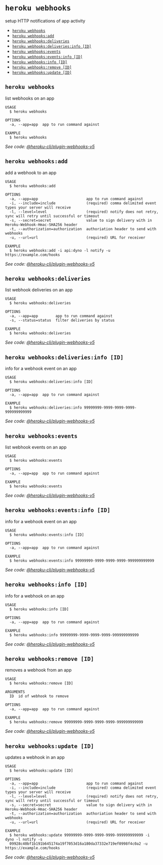 `heroku webhooks`
=================

setup HTTP notifications of app activity

* [`heroku webhooks`](#heroku-webhooks)
* [`heroku webhooks:add`](#heroku-webhooksadd)
* [`heroku webhooks:deliveries`](#heroku-webhooksdeliveries)
* [`heroku webhooks:deliveries:info [ID]`](#heroku-webhooksdeliveriesinfo-id)
* [`heroku webhooks:events`](#heroku-webhooksevents)
* [`heroku webhooks:events:info [ID]`](#heroku-webhookseventsinfo-id)
* [`heroku webhooks:info [ID]`](#heroku-webhooksinfo-id)
* [`heroku webhooks:remove [ID]`](#heroku-webhooksremove-id)
* [`heroku webhooks:update [ID]`](#heroku-webhooksupdate-id)

## `heroku webhooks`

list webhooks on an app

```
USAGE
  $ heroku webhooks

OPTIONS
  -a, --app=app  app to run command against

EXAMPLE
  $ heroku webhooks
```

_See code: [@heroku-cli/plugin-webhooks-v5](https://github.com/heroku/cli/blob/v7.18.6/packages/webhooks-v5/commands/webhooks/index.js)_

## `heroku webhooks:add`

add a webhook to an app

```
USAGE
  $ heroku webhooks:add

OPTIONS
  -a, --app=app                      app to run command against
  -i, --include=include              (required) comma delimited event types your server will receive
  -l, --level=level                  (required) notify does not retry, sync will retry until successful or timeout
  -s, --secret=secret                value to sign delivery with in Heroku-Webhook-Hmac-SHA256 header
  -t, --authorization=authorization  authoriation header to send with webhooks
  -u, --url=url                      (required) URL for receiver

EXAMPLE
  $ heroku webhooks:add -i api:dyno -l notify -u https://example.com/hooks
```

_See code: [@heroku-cli/plugin-webhooks-v5](https://github.com/heroku/cli/blob/v7.18.6/packages/webhooks-v5/commands/webhooks/add.js)_

## `heroku webhooks:deliveries`

list webhook deliveries on an app

```
USAGE
  $ heroku webhooks:deliveries

OPTIONS
  -a, --app=app        app to run command against
  -s, --status=status  filter deliveries by status

EXAMPLE
  $ heroku webhooks:deliveries
```

_See code: [@heroku-cli/plugin-webhooks-v5](https://github.com/heroku/cli/blob/v7.18.6/packages/webhooks-v5/commands/webhooks/deliveries/index.js)_

## `heroku webhooks:deliveries:info [ID]`

info for a webhook event on an app

```
USAGE
  $ heroku webhooks:deliveries:info [ID]

OPTIONS
  -a, --app=app  app to run command against

EXAMPLE
  $ heroku webhooks:deliveries:info 99999999-9999-9999-9999-999999999999
```

_See code: [@heroku-cli/plugin-webhooks-v5](https://github.com/heroku/cli/blob/v7.18.6/packages/webhooks-v5/commands/webhooks/deliveries/info.js)_

## `heroku webhooks:events`

list webhook events on an app

```
USAGE
  $ heroku webhooks:events

OPTIONS
  -a, --app=app  app to run command against

EXAMPLE
  $ heroku webhooks:events
```

_See code: [@heroku-cli/plugin-webhooks-v5](https://github.com/heroku/cli/blob/v7.18.6/packages/webhooks-v5/commands/webhooks/events/index.js)_

## `heroku webhooks:events:info [ID]`

info for a webhook event on an app

```
USAGE
  $ heroku webhooks:events:info [ID]

OPTIONS
  -a, --app=app  app to run command against

EXAMPLE
  $ heroku webhooks:events:info 99999999-9999-9999-9999-999999999999
```

_See code: [@heroku-cli/plugin-webhooks-v5](https://github.com/heroku/cli/blob/v7.18.6/packages/webhooks-v5/commands/webhooks/events/info.js)_

## `heroku webhooks:info [ID]`

info for a webhook on an app

```
USAGE
  $ heroku webhooks:info [ID]

OPTIONS
  -a, --app=app  app to run command against

EXAMPLE
  $ heroku webhooks:info 99999999-9999-9999-9999-999999999999
```

_See code: [@heroku-cli/plugin-webhooks-v5](https://github.com/heroku/cli/blob/v7.18.6/packages/webhooks-v5/commands/webhooks/info.js)_

## `heroku webhooks:remove [ID]`

removes a webhook from an app

```
USAGE
  $ heroku webhooks:remove [ID]

ARGUMENTS
  ID  id of webhook to remove

OPTIONS
  -a, --app=app  app to run command against

EXAMPLE
  $ heroku webhooks:remove 99999999-9999-9999-9999-999999999999
```

_See code: [@heroku-cli/plugin-webhooks-v5](https://github.com/heroku/cli/blob/v7.18.6/packages/webhooks-v5/commands/webhooks/remove.js)_

## `heroku webhooks:update [ID]`

updates a webhook in an app

```
USAGE
  $ heroku webhooks:update [ID]

OPTIONS
  -a, --app=app                      app to run command against
  -i, --include=include              (required) comma delimited event types your server will receive
  -l, --level=level                  (required) notify does not retry, sync will retry until successful or timeout
  -s, --secret=secret                value to sign delivery with in Heroku-Webhook-Hmac-SHA256 header
  -t, --authorization=authorization  authoriation header to send with webhooks
  -u, --url=url                      (required) URL for receiver

EXAMPLE
  $ heroku webhooks:update 99999999-9999-9999-9999-999999999999 -i dyno -l notify -s 
  09928c40bf1b191b645174a19f7053d16a180da37332e719ef0998f4c0a2 -u https://example.com/hooks
```

_See code: [@heroku-cli/plugin-webhooks-v5](https://github.com/heroku/cli/blob/v7.18.6/packages/webhooks-v5/commands/webhooks/update.js)_

